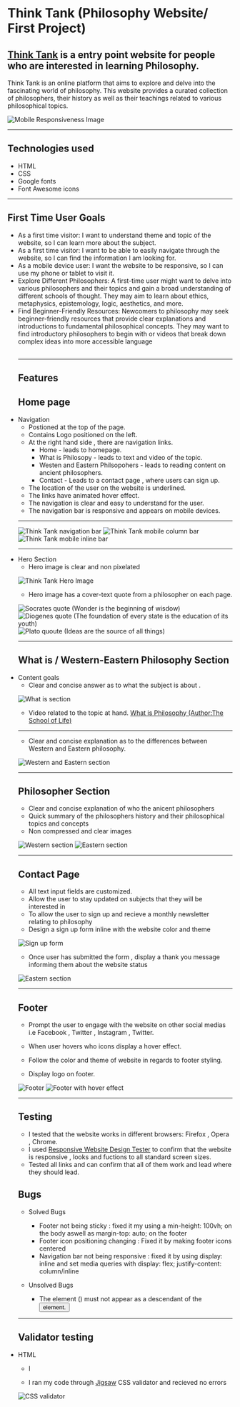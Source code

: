 
# <strong><italic>Think Tank</italic></strong> (Philosophy Website/ First Project)


## [Think Tank](https://kurtm36.github.io/philosophy-website/)   is a entry point website for people who are interested in learning Philosophy.  

Think Tank is an online platform that aims to explore and delve into the fascinating world of philosophy. This website provides a curated collection of philosophers, their history as well as their teachings related to various philosophical topics.

![Mobile Responsiveness Image](assets\images\am-i-responsive.png)
<hr>

## Technologies used 
<ul>
    <li>HTML
    <li>CSS
    <li>Google fonts
    <li>Font Awesome icons
</UL>
<hr>

## First Time User Goals 
<ul>

<li>As a first time visitor: I want to understand theme and topic of the website, so I can learn more about the subject.

<br>

<li>As a first time visitor: I want to be able to easily navigate through the website, so I can find the information I am looking for.

<br>

<li>As a mobile device user: I want the website to be responsive, so I can use my phone or tablet to visit it.

<br>

<li>Explore Different Philosophers: A first-time user might want to delve into various philosophers and their topics and gain a broad understanding of different schools of thought. They may aim to learn about ethics, metaphysics, epistemology, logic, aesthetics, and more.

<br>

<li>Find Beginner-Friendly Resources: Newcomers to philosophy may seek beginner-friendly resources that provide clear explanations and introductions to fundamental philosophical concepts. They may want to find introductory philosophers to begin with or videos that break down complex ideas into more accessible language</li>

<br>

<hr>

## Features



## Home page

<li> Navigation

- Postioned at the top of the page.
- Contains Logo positioned on the left.
- At the right hand side , there are navigation links.
    - Home - leads to homepage.
    - What is Philosopy - leads to text and video of the topic.
    - Westen and Eastern Philsopohers - leads to reading content on ancient philosophers.
    - Contact - Leads to a contact page , where users can sign up.
- The location of the user on the website is underlined.
- The links have animated hover effect.
- The navigation is clear and easy to understand for the user.
- The navigation bar is responsive and appears on mobile devices. 
<hr>

![Think Tank navigation bar ](assets\images\desktop-navi-bar.png)
![Think Tank mobile column bar ](assets\images\mobile-column-navi-bar.png)
![Think Tank mobile inline bar ](assets\images\mobile-inline-navi-bar.png)

<hr>

<li> Hero Section

- Hero image is clear and non pixelated 

 ![Think Tank Hero Image ](assets\images\pp1-hero.jpg)


- Hero image has a cover-text quote from a philosopher on each page.

![Socrates quote (Wonder is the beginning of wisdow)](assets\images\socrates-quote.png)
![Diogenes quote (The foundation of every state is the education of its youth) ](assets\images\diogenes-quote.png)
![Plato quoute (Ideas are the source of all things) ](assets\images\plato-quote.png)

<hr>

## What is / Western-Eastern Philosophy Section

<li> Content goals

- Clear and concise answer as to what the subject is about .

![What is section ](assets\images\what-is-section.png)

-  Video related to the topic at hand. [What is Philosophy (Author:The School of Life)](https://www.youtube.com/watch?v=mIYdx6lDDhg)
<hr>

- Clear and concise explanation as to the differences between Western and Eastern philosophy.
  
![Western and Eastern section ](assets\images\western-eastern-section.png)

<hr>

## Philosopher Section 

- Clear and concise explanation of who the anicent philosophers
- Quick summary of the philosophers history and their philosophical topics and concepts  
- Non compressed and clear images  

![Western section ](assets\images\western-philosopher-section.png)
![Eastern section ](assets\images\eastern-philosopher-section.png)

<hr>

## Contact Page

- All text input fields are customized.
- Allow the user to stay updated on subjects that they will be interested in
- To allow the user to sign up and recieve a monthly newsletter relating to philosophy 
- Design a sign up form inline with the website color and theme 

![Sign up form ](assets\images\sign-up-form.png)

- Once user has submitted the form , display a thank you message informing them about the website status

![Eastern section ](assets\images\thank-you-msg.png)

<hr>

## Footer 

- Prompt the user to engage with the website on other social medias i.e Facebook , Twitter , Instagram , Twitter.

- When user hovers who icons display a hover effect. 

- Follow the color and theme of website in regards to footer styling. 

- Display logo on footer.

![Footer](assets\images\footer.png)
![Footer with hover effect](assets\images\footer-hoover.png)

<hr>

## Testing

- I tested that the website works in different browsers: Firefox , Opera , Chrome.
- I used [Responsive Website Design Tester](https://responsivedesignchecker.com/) to confirm that the website is responsive , looks and fuctions to all standard screen sizes. 
- Tested all links and can confirm that all of them work and lead where they should lead.

## Bugs 

- Solved Bugs 
    - Footer not being sticky : fixed it my using a min-height: 100vh; on the body aswell as margin-top: auto; on the footer
    - Footer icon positioning changing : Fixed it by making footer icons centered 
    - Navigation bar not being responsive : fixed it by using display: inline and set media queries with display: flex; justify-content: column/inline

- Unsolved Bugs 
  - The element (</a>) must not appear as a descendant of the <button> element.

<hr>

## Validator testing 

<li> HTML

- I 


- I ran my code through [Jigsaw](https://jigsaw.w3.org/css-validator/validator) CSS validator and recieved no errors 

![CSS validator](assets\images\css-validator.png)